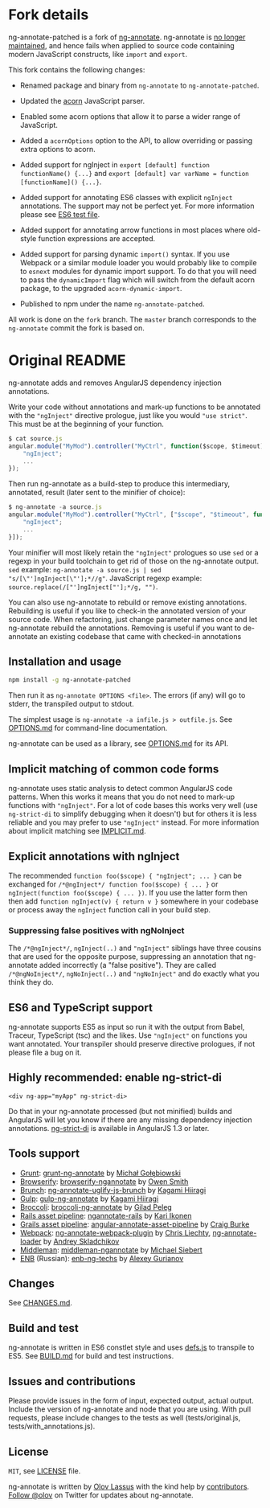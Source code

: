 # Fork details

ng-annotate-patched is a fork of [ng-annotate](https://github.com/olov/ng-annotate).
ng-annotate is [no longer maintained](https://github.com/olov/ng-annotate/issues/245),
and hence fails when applied to source code containing modern JavaScript
constructs, like `import` and `export`.

This fork contains the following changes:

- Renamed package and binary from `ng-annotate` to `ng-annotate-patched`.

- Updated the [acorn](https://github.com/ternjs/acorn) JavaScript parser.

- Enabled some acorn options that allow it to parse a wider range of
  JavaScript.

- Added a `acornOptions` option to the API, to allow overriding or passing
  extra options to acorn.

- Added support for ngInject in `export [default] function functionName() {...}`
  and `export [default] var varName = function [functionName]() {...}`.

- Added support for annotating ES6 classes with explicit `ngInject`
  annotations.
  The support may not be perfect yet. For more information please see
  [ES6 test file](tests/es6-classes.js).

- Added support for annotating arrow functions in most places where
  old-style function expressions are accepted.

- Added support for parsing dynamic `import()` syntax. If you use Webpack
  or a similar module loader you would probably like to compile to
  `esnext` modules for dynamic import support. To do that you will need to
  pass the `dynamicImport` flag which will switch from the default acorn
  package, to the upgraded `acorn-dynamic-import`.

- Published to npm under the name `ng-annotate-patched`.

All work is done on the `fork` branch. The `master` branch corresponds to
the `ng-annotate` commit the fork is based on.

# Original README

ng-annotate adds and removes AngularJS dependency injection annotations.

Write your code without annotations and mark-up functions to be annotated 
with the `"ngInject"` directive prologue, just like you would 
`"use strict"`. This must be at the beginning of your function.

```js
$ cat source.js
angular.module("MyMod").controller("MyCtrl", function($scope, $timeout) {
    "ngInject";
    ...
});
```

Then run ng-annotate as a build-step to produce this intermediary,
annotated, result (later sent to the minifier of choice):

```js
$ ng-annotate -a source.js
angular.module("MyMod").controller("MyCtrl", ["$scope", "$timeout", function($scope, $timeout) {
    "ngInject";
    ...
}]);
```

Your minifier will most likely retain the `"ngInject"` prologues so use `sed`
or a regexp in your build toolchain to get rid of those on the ng-annotate output.
`sed` example: `ng-annotate -a source.js | sed "s/[\"']ngInject[\"'];*//g"`.
JavaScript regexp example: `source.replace(/["']ngInject["'];*/g, "")`.

You can also use ng-annotate to rebuild or remove existing annotations.
Rebuilding is useful if you like to check-in the annotated version of your
source code. When refactoring, just change parameter names once and let
ng-annotate rebuild the annotations. Removing is useful if you want to
de-annotate an existing codebase that came with checked-in annotations


## Installation and usage

```bash
npm install -g ng-annotate-patched
```

Then run it as `ng-annotate OPTIONS <file>`. The errors (if any) will go to stderr,
the transpiled output to stdout.

The simplest usage is `ng-annotate -a infile.js > outfile.js`.
See [OPTIONS.md](OPTIONS.md) for command-line documentation.

ng-annotate can be used as a library, see [OPTIONS.md](OPTIONS.md) for its API.


## Implicit matching of common code forms
ng-annotate uses static analysis to detect common AngularJS code patterns. When
this works it means that you do not need to mark-up functions with `"ngInject"`.
For a lot of code bases this works very well (use `ng-strict-di` to simplify 
debugging when it doesn't) but for others it is less reliable and you may prefer 
to use `"ngInject"` instead. For more information about implicit matching see 
[IMPLICIT.md](IMPLICIT.md).


## Explicit annotations with ngInject
The recommended `function foo($scope) { "ngInject"; ... }` can be exchanged
for `/*@ngInject*/ function foo($scope) { ... }` or
`ngInject(function foo($scope) { ... })`. If you use the latter form then
then add `function ngInject(v) { return v }` somewhere in your codebase or process
away the `ngInject` function call in your build step.


### Suppressing false positives with ngNoInject
The `/*@ngInject*/`, `ngInject(..)` and `"ngInject"` siblings have three cousins that
are used for the opposite purpose, suppressing an annotation that ng-annotate added
incorrectly (a "false positive"). They are called `/*@ngNoInject*/`, `ngNoInject(..)`
and `"ngNoInject"` and do exactly what you think they do.


## ES6 and TypeScript support
ng-annotate supports ES5 as input so run it with the output from Babel, Traceur,
TypeScript (tsc) and the likes. Use `"ngInject"` on functions you want annotated.
Your transpiler should preserve directive prologues, if not please file a bug on it.


## Highly recommended: enable ng-strict-di
`<div ng-app="myApp" ng-strict-di>`

Do that in your ng-annotate processed (but not minified) builds and AngularJS will
let you know if there are any missing dependency injection annotations.
[ng-strict-di](https://docs.angularjs.org/api/ng/directive/ngApp) is available in 
AngularJS 1.3 or later.


## Tools support
* [Grunt](http://gruntjs.com/): [grunt-ng-annotate](https://www.npmjs.org/package/grunt-ng-annotate) by [Michał Gołębiowski](https://github.com/mzgol)
* [Browserify](http://browserify.org/): [browserify-ngannotate](https://www.npmjs.org/package/browserify-ngannotate) by [Owen Smith](https://github.com/omsmith)
* [Brunch](http://brunch.io/): [ng-annotate-uglify-js-brunch](https://www.npmjs.org/package/ng-annotate-uglify-js-brunch) by [Kagami Hiiragi](https://github.com/Kagami)
* [Gulp](http://gulpjs.com/): [gulp-ng-annotate](https://www.npmjs.org/package/gulp-ng-annotate/) by [Kagami Hiiragi](https://github.com/Kagami)
* [Broccoli](https://github.com/broccolijs/broccoli): [broccoli-ng-annotate](https://www.npmjs.org/package/broccoli-ng-annotate) by [Gilad Peleg](https://github.com/pgilad)
* [Rails asset pipeline](http://guides.rubyonrails.org/asset_pipeline.html): [ngannotate-rails](https://rubygems.org/gems/ngannotate-rails) by [Kari Ikonen](https://github.com/kikonen)
* [Grails asset pipeline](https://github.com/bertramdev/asset-pipeline): [angular-annotate-asset-pipeline](https://github.com/craigburke/angular-annotate-asset-pipeline) by [Craig Burke](https://github.com/craigburke)
* [Webpack](http://webpack.github.io/): [ng-annotate-webpack-plugin](https://www.npmjs.org/package/ng-annotate-webpack-plugin) by [Chris Liechty](https://github.com/cliechty), [ng-annotate-loader](https://www.npmjs.org/package/ng-annotate-loader) by [Andrey Skladchikov](https://github.com/huston007)
* [Middleman](http://middlemanapp.com/): [middleman-ngannotate](http://rubygems.org/gems/middleman-ngannotate) by [Michael Siebert](https://github.com/siebertm)
* [ENB](http://enb-make.info/) (Russian): [enb-ng-techs](https://www.npmjs.org/package/enb-ng-techs#ng-annotate) by [Alexey Gurianov](https://github.com/guria)


## Changes
See [CHANGES.md](CHANGES.md).


## Build and test
ng-annotate is written in ES6 constlet style and uses [defs.js](https://github.com/olov/defs)
to transpile to ES5. See [BUILD.md](BUILD.md) for build and test instructions.


## Issues and contributions
Please provide issues in the form of input, expected output, actual output. Include 
the version of ng-annotate and node that you are using. With pull requests, please 
include changes to the tests as well (tests/original.js, tests/with_annotations.js).


## License
`MIT`, see [LICENSE](LICENSE) file.

ng-annotate is written by [Olov Lassus](https://github.com/olov) with the kind help by
[contributors](https://github.com/olov/ng-annotate/graphs/contributors).
[Follow @olov](https://twitter.com/olov) on Twitter for updates about ng-annotate.
